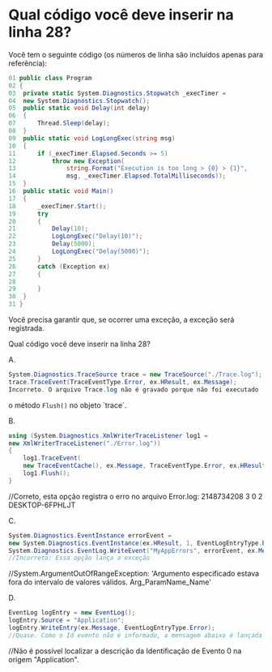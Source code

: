 ﻿Qual código você deve inserir na linha 28?
========================================

Você tem o seguinte código (os números de linha são incluídos apenas para referência):

```csharp
01 public class Program
02 {
03 	private static System.Diagnostics.Stopwatch _execTimer =
04 	new System.Diagnostics.Stopwatch();
05 	public static void Delay(int delay)
06 	{
07 		Thread.Sleep(delay);
08 	}
09 	public static void LogLongExec(string msg)
10 	{
11 		if (_execTimer.Elapsed.Seconds >= 5)
12 			throw new Exception(
13 				string.Format("Execution is too long > {0} > {1}",
14 				msg, _execTimer.Elapsed.TotalMilliseconds));
15 	}
16 	public static void Main()
17 	{
18 		_execTimer.Start();
19 		try
20 		{
21 			Delay(10);
22 			LogLongExec("Delay(10)");
23 			Delay(5000);
24 			LogLongExec("Delay(5000)");
25 		}
26 		catch (Exception ex)
27 		{
28 
29 		}
30 	}
31 }
```

Você precisa garantir que, se ocorrer uma exceção, a exceção será registrada.

Qual código você deve inserir na linha 28?

A.
```csharp
System.Diagnostics.TraceSource trace = new TraceSource("./Trace.log");
trace.TraceEvent(TraceEventType.Error, ex.HResult, ex.Message);
Incorreto. O arquivo Trace.log não é gravado porque não foi executado
```
o método `Flush()` no objeto `trace´.

B.
```csharp
using (System.Diagnostics.XmlWriterTraceListener log1 =
new XmlWriterTraceListener("./Error.log"))
{
	log1.TraceEvent(
	new TraceEventCache(), ex.Message, TraceEventType.Error, ex.HResult);
	log1.Flush();
}
```
//Correto, esta opção registra o erro no arquivo Error.log:
<E2ETraceEvent xmlns="http://schemas.microsoft.com/2004/06/E2ETraceEvent">
  <System xmlns="http://schemas.microsoft.com/2004/06/windows/eventlog/system">
	<EventID>2148734208</EventID>
	<Type>3</Type>
	<SubType Name="Error">0</SubType>
	<Level>2</Level>
	<TimeCreated SystemTime="2019-02-01T15:41:16.4905497Z" />
	<Source Name="Execution is too long &gt; Delay(5000) &gt; 5011,4864" />
	<Correlation ActivityID="{00000000-0000-0000-0000-000000000000}" />
	<Execution ProcessName="ConsoleApp1" ProcessID="11748" ThreadID="1" />
	<Channel/>
	<Computer>DESKTOP-6FPHLJT</Computer>
  </System>
  <ApplicationData></ApplicationData>
</E2ETraceEvent>

C.
```csharp
System.Diagnostics.EventInstance errorEvent =
new System.Diagnostics.EventInstance(ex.HResult, 1, EventLogEntryType.Error);
System.Diagnostics.EventLog.WriteEvent("MyAppErrors", errorEvent, ex.Message);
//Incorreto: Essa opção lança a exceção
```
//System.ArgumentOutOfRangeException: 'Argumento especificado estava fora do intervalo de valores válidos. Arg_ParamName_Name'

D.
```csharp
EventLog logEntry = new EventLog();
logEntry.Source = "Application";
logEntry.WriteEntry(ex.Message, EventLogEntryType.Error);
//Quase. Como o Id evento não é informado, a mensagem abaixo é lançada no log de eventos.
```
//Não é possível localizar a descrição da Identificação de Evento 0 na origem "Application". 

